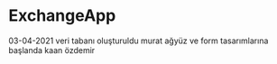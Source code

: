 # ExchangeApp

03-04-2021 veri tabanı oluşturuldu murat ağyüz ve form tasarımlarına başlanda kaan özdemir
